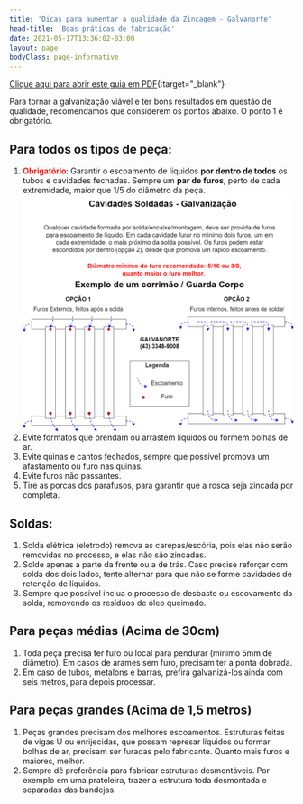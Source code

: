 ```yaml
---
title: 'Dicas para aumentar a qualidade da Zincagem - Galvanorte'
head-title: 'Boas práticas de fabricação'
date: 2021-05-17T13:36:02-03:00
layout: page
bodyClass: page-informative
---
```

[Clique aqui para abrir este guia em PDF](/arquivo/guia-fabricacao-galvanorte.pdf){:target="_blank"}

Para tornar a galvanização viável e ter bons resultados em questão de qualidade, recomendamos que considerem os pontos abaixo. O ponto 1 é obrigatório.

## Para todos os tipos de peça:
1. <strong style="color:red;font-weight:600">Obrigatório</strong>: Garantir o escoamento de líquidos **por dentro de todos** os tubos e cavidades fechadas. Sempre um **par de furos**, perto de cada extremidade, maior que 1/5 do diâmetro da peça.
![Escoamento para uma boa galvanização](/images/boas-praticas/furos_pecas.png)
2. Evite formatos que prendam ou arrastem líquidos ou formem bolhas de ar.
3. Evite quinas e cantos fechados, sempre que possível promova um afastamento ou furo nas quinas.
4. Evite furos não passantes.
5. Tire as porcas dos parafusos, para garantir que a rosca seja zincada por completa.
## Soldas:
1. Solda elétrica (eletrodo) remova as carepas/escória, pois elas não serão removidas no processo, e elas não são zincadas.
2. Solde apenas a parte da frente ou a de trás. Caso precise reforçar com solda dos dois lados, tente alternar para que não se forme cavidades de retenção de líquidos.
3. Sempre que possível inclua o processo de desbaste ou escovamento da solda, removendo os resíduos de óleo queimado.
## Para peças médias (Acima de 30cm)
1. Toda peça precisa ter furo ou local para pendurar (mínimo 5mm de diâmetro). Em casos de arames sem furo, precisam ter a ponta dobrada.
2. Em caso de tubos, metalons e barras, prefira galvanizá-los ainda com seis metros, para depois processar.

## Para peças grandes (Acima de 1,5 metros)
1. Peças grandes precisam dos melhores escoamentos. Estruturas feitas de vigas U ou enrijecidas, que possam represar líquidos ou formar bolhas de ar, precisam ser furadas pelo fabricante. Quanto mais furos e maiores, melhor.
2. Sempre dê preferência para fabricar estruturas desmontáveis. Por exemplo em uma prateleira, trazer a estrutura toda desmontada e separadas das bandejas.